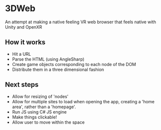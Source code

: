 # 3DWeb
An attempt at making a native feeling VR web browser that feels native with Unity and OpenXR
## How it works
* Hit a URL
* Parse the HTML (using AngleSharp)
* Create game objects corresponding to each node of the DOM
* Distribute them in a three dimensional fashion

## Next steps
* Allow for resizing of 'nodes'
* Allow for multiple sites to load when opening the app, creating a 'home area', rather than a 'homepage'.
* Run JS using C# JS engine
* Make things clickable!
* Allow user to move within the space
